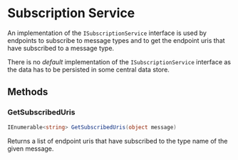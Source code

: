 # Subscription Service

An implementation of the `ISubscriptionService` interface is used by endpoints to subscribe to message types and to get the endpoint uris that have subscribed to a message type.

There is no *default* implementation of the `ISubscriptionService` interface as the data has to be persisted in some central data store.

## Methods

### GetSubscribedUris

``` c#
IEnumerable<string> GetSubscribedUris(object message)
```

Returns a list of endpoint uris that have subscribed to the type name of the given message.